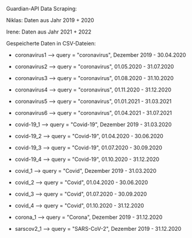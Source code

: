 Guardian-API Data Scraping:

Niklas: Daten aus Jahr 2019 + 2020 

Irene: Daten aus Jahr 2021 + 2022

Gespeicherte Daten in CSV-Dateien:

- coronavirus1 --> query = "coronavirus", Dezember 2019 - 30.04.2020
- coronavirus2 --> query = "coronavirus", 01.05.2020 - 31.07.2020
- coronavirus3 --> query = "coronavirus", 01.08.2020 - 31.10.2020
- coronavirus4 --> query = "coronavirus", 01.11.2020 - 31.12.2020
- coronavirus5 --> query = "coronavirus", 01.01.2021 - 31.03.2021
- coronavirus6 --> query = "coronavirus", 01.04.2021 - 31.07.2021


- covid-19_1 --> query = "Covid-19", Dezember 2019 - 31.03.2020
- covid-19_2 --> query = "Covid-19", 01.04.2020 - 30.06.2020
- covid-19_3 --> query = "Covid-19", 01.07.2020 - 30.09.2020
- covid-19_4 --> query = "Covid-19", 01.10.2020 - 31.12.2020

- covid_1 --> query = "Covid", Dezember 2019 - 31.03.2020
- covid_2 --> query = "Covid", 01.04.2020 - 30.06.2020
- covid_3 --> query = "Covid", 01.07.2020 - 30.09.2020
- covid_4 --> query = "Covid", 01.10.2020 - 31.12.2020

- corona_1 --> query = "Corona", Dezember 2019 - 31.12.2020

- sarscov2_1 --> query = "SARS-CoV-2", Dezember 2019 - 31.12.2020
